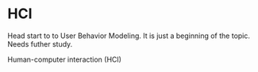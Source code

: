 # HCI
Head start to to User Behavior Modeling. It is just a beginning of the topic. Needs futher study.


Human-computer interaction (HCI) 
